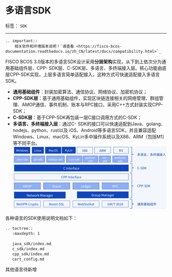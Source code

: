 # 多语言SDK

标签： ``SDK``

----

```eval_rst
.. important::
    相关软件和环境版本说明！`请查看 <https://fisco-bcos-documentation.readthedocs.io/zh_CN/latest/docs/compatibility.html>`_
```

FISCO BCOS 3.0版本的多语言SDK设计采用**分层架构**实现，从下到上依次分为通用基础组件层、CPP- SDK层、C-SDK层、多语言、多终端接入层。核心功能由底层CPP-SDK实现，上层多语言简单适配接入，这种方式可快速适配接入多语言SDK。

- **通用基础组件**：封装加密算法、通信协议、网络协议、加密机协议；
- **CPP-SDK层**：基于通用基础组件，实现区块链连接相关的网络管理、群组管理、AMOP通信、事件机制、账本与RPC接口，采用C++方式封装实现CPP-SDK；
- **C-SDK层**：基于CPP-SDK再包装一层C接口调用方式的C-SDK；
- **多语言、多终端接入层**：通过C- SDK的接口可以快速适配到Java、golang、nodejs、python、rust以及 iOS、Android等多语言SDK，并且兼容适配Windows、Linux、macOS、KyLin多中操作系统以及X86、ARM（包括M1）等不同平台。
![](../../../images/develop/sdk_layered_architecture.png)

各种语言的SDK使用说明文档如下：
```eval_rst
.. toctree::
   :maxdepth: 1

   java_sdk/index.md
   c_sdk/index.md
   cpp_sdk/index.md
   cert_config.md
```

其他语言待新增
